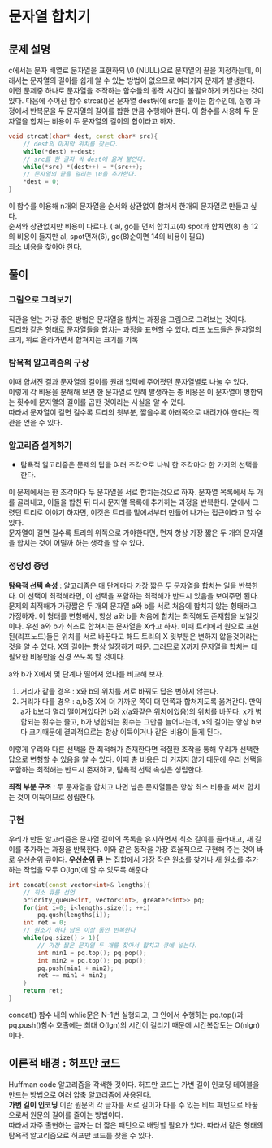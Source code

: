 # 문자열 합치기

## 문제 설명
c에서는 문자 배열로 문자열을 표현하되 \0 (NULL)으로 문자열의 끝을 지정하는데, 이래서는 문자열의 길이를 쉽게 알 수 있는 방법이 없으므로 여러가지 문제가 발생한다.  
이런 문제중 하나로 문자열을 조작하는 함수들의 동작 시간이 불필요하게 커진다는 것이 있다. 다음에 주어진 함수 strcat()은 문자열 dest뒤에 src를 붙이는 함수인데, 실행 과정에서 반복문을 두 문자열의 길이를 합한 만큼 수행해야 한다. 이 함수를 사용해 두 문자열을 합치는 비용이 두 문자열의 길이의 합이라고 하자.
```cpp
void strcat(char* dest, const char* src){
    // dest의 마지막 위치를 찾는다.
    while(*dest) ++dest;
    // src를 한 글자 씩 dest에 옮겨 붙인다.
    while(*src) *(dest++) = *(src++);
    // 문자열의 끝을 알리는 \0을 추가한다.
    *dest = 0;
}
```
이 함수를 이용해 n개의 문자열을 순서와 상관없이 합쳐서 한개의 문자열로 만들고 싶다.  
순서와 상관없지만 비용이 다르다. ( al, go를 먼저 합치고(4) spot과 합치면(8) 총 12의 비용이 들지만 al, spot먼저(6), go(8)순이면 14의 비용이 필요)  
최소 비용을 찾아야 한다.

## 풀이

### 그림으로 그려보기
직관을 얻는 가장 좋은 방법은 문자열을 합치는 과정을 그림으로 그려보는 것이다.  
트리와 같은 형태로 문자열들을 합치는 과정을 표현할 수 있다.  리프 노드들은 문자열의 크기, 위로 올라가면서 합쳐지는 크기를 기록

### 탐욕적 알고리즘의 구상
이때 합쳐진 결과 문자열의 길이를 원래 입력에 주어졌던 문자열별로 나눌 수 있다.   
이렇게 각 비용을 분해해 보면 한 문자열로 인해 발생하는 총 비용은 이 문자열이 병합되는 횟수에 문자열의 길이를 곱한 것이라는 사실을 알 수 있다.  
따라서 문자열이 길면 길수록 트리의 윗부분, 짧을수록 아래쪽으로 내려가야 한다는 직관을 얻을 수 있다.

### 알고리즘 설계하기
- 탐욕적 알고리즘은 문제의 답을 여러 조각으로 나눠 한 조각마다 한 가지의 선택을 한다.  

이 문제에서는 한 조각마다 두 문자열을 서로 합치는것으로 하자. 문자열 목록에서 두 개를 골라내고, 이들을 합친 뒤 다시 문자열 목록에 추가하는 과정을 반복한다.
앞에서 그렸던 트리로 이야기 하자면, 이것은 트리를 밑에서부터 만들어 나가는 접근이라고 할 수 있다.    
문자열이 길면 길수록 트리의 위쪽으로 가야한다면, 먼저 항상 가장 짧은 두 개의 문자열을 합치는 것이 어떨까 하는 생각을 할 수 있다.

### 정당성 증명
__탐욕적 선택 속성__ : 알고리즘은 매 단계마다 가장 짧은 두 문자열을 합치는 일을 반복한다. 이 선택이 최적해라면, 이 선택을 포함하는 최적해가 반드시 있음을 보여주면 된다. 문제의 최적해가 가장짧은 두 개의 문자열 a와 b를 서로 처음에 합치지 않는 형태라고 가정하자. 이 형태를 변형해서, 항상 a와 b를 처음에 합치는 최적해도 존재함을 보일것이다. 우선 a와 b가 최초로 합쳐지는 문자열을 X라고 하자. 이때  트리에서 원으로 표현된(리프노드)들은 위치를 서로 바꾼다고 해도 트리의 X 윗부분은 변하지 않을것이라는것을 알 수 있다. X의 길이는 항상 일정하기 때문. 그러므로 X까지 문자열을 합치는 데 필요한 비용만을 신경 쓰도록 할 것이다.    

a와 b가 X에서 몇 단계나 떨어져 있나를 비교해 보자.  
1. 거리가 같을 경우 : x와 b의 위치를 서로 바꿔도 답은 변하지 않는다.
2. 거리가 다를 경우 : a,b중 X에 더 가까운 쪽이 더 먼쪽과 합쳐지도록 옮겨간다. 만약 a가 b보다 멀리 떨어져있다면 b와 x(a와같은 위치에있음)의 위치를 바꾼다. x가 병합되는 횟수는 줄고, b가 병합되는 횟수는 그만큼 늘어나는데, x의 길이는 항상 b보다 크기때문에 결과적으로는 항상 이득이거나 같은 비용이 들게 된다.  

이렇게 우리와 다른 선택을 한 최적해가 존재한다면 적절한 조작을 통해 우리가 선택한 답으로 변형할 수 있음을 알 수 있다. 이때 총 비용은 더 커지지 않기 때문에 우리 선택을 포함하는 최적해는 반드시 존재하고, 탐욕적 선택 속성은 성립한다.  

__최적 부분 구조__ : 두 문자열을 합치고 나면 남은 문자열들은 항상 최소 비용을 써서 합치는 것이 이득이므로 성립한다.

### 구현 
우리가 만든 알고리즘은 문자열 길이의 목록을 유지하면서 최소 길이를 골라내고, 새 길이를 추가하는 과정을 반복한다. 이와 같은 동작을 가장 효율적으로 구현해 주는 것이 바로 우선순위 큐이다. __우선순위 큐__ 는 집합에서 가장 작은 원소를 찾거나 새 원소를 추가하는 작업을 모두 O(lgn)에 할 수 있도록 해준다. 
```cpp
int concat(const vector<int>& lengths){
    // 최소 큐를 선언
    priority_queue<int, vector<int>, greater<int>> pq;
    for(int i=0; i<lengths.size(); ++i)
        pq.qush(lengths[i]);
    int ret = 0;
    // 원소가 하나 남은 이상 동안 반복한다
    while(pq.size() > 1){
        // 가장 짧은 문자열 두 개를 찾아서 합치고 큐에 넣는다.
        int min1 = pq.top(); pq.pop();
        int min2 = pq.top(); pq.pop();
        pq.push(min1 + min2);
        ret += min1 + min2;
    }
    return ret;
}
```
concat() 함수 내의 whlie문은 N-1번 실행되고, 그 안에서 수행하는 pq.top()과 pq.push()함수 호출에는 최대 O(lgn)의 시간이 걸리기 때문에 시간복잡도는 O(nlgn)이다.

## 이론적 배경 : 허프만 코드 
Huffman code 알고리즘을 각색한 것이다. 허프만 코드는 가변 길이 인코딩 테이블을 만드는 방법으로 여러 압축 알고리즘에 사용된다.  
__가변 길이 인코딩__ 이란 원문의 각 글자를 서로 길이가 다를 수 있는 비트 패턴으로 바꿈으로써 원문의 길이를 줄이는 방법이다.  
따라서 자주 출현하는 글자는 더 짧은 패턴으로 배당할 필요가 있다. 따라서 같은 형태의 탐욕적 알고리즘으로 허프만 코드를 찾을 수 있다.
